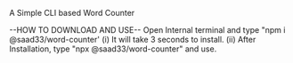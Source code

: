 A Simple CLI  based Word Counter

--HOW TO DOWNLOAD AND USE--
Open Internal terminal and type "npm i @saad33/word-counter' (i) It will take 3 seconds to install. (ii) After Installation, type "npx @saad33/word-counter" and use.
